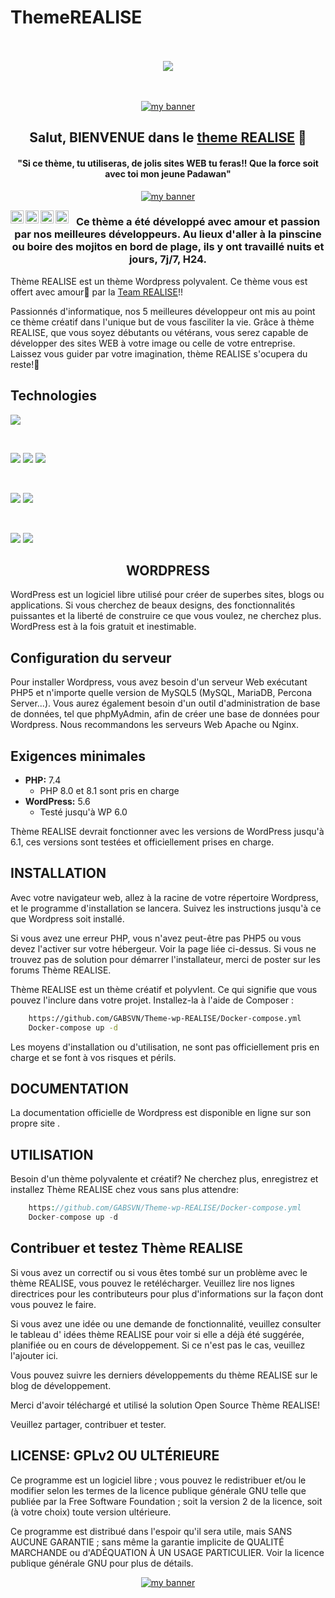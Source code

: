 # ThemeREALISE



<!-- -------awesome badge-------------------------------------- -->

<div align="center">
  <br /><br />
  <a href="https://gabsvn.ch"><img src="https://awesome.re/badge-flat.svg" /></a>
  <br /><br /><br />
</div>
<!------------------------------------------------------- -->


<!------------------- BANNIERE Theme REALISE --------------->

<p align="center">
  <a href="https://www.realise.ch/" target="_blank" rel="noreferrer"><img src="https://user-images.githubusercontent.com/99598124/179839906-bd1a8bb5-a5ec-4563-bedb-6519727d767f.gif" alt="my banner"></a>
</p>

<!-- --------------------------------------------------- -->


<!-- ---------------BIENVENUE--------------------------- -->

<h2 align="center">
Salut, BIENVENUE dans le <a href="https://www.realise.ch/" target="_blank" rel="noreferrer">theme REALISE</a> 👋
</h2>

<!-- --------------------------------------------------- -->


<!-- ---------------------RECOMANDATION YODA------------ -->
<h4 align="center">
"Si ce thème, tu utiliseras, de jolis sites WEB tu feras!! Que la force soit avec toi mon jeune Padawan"
</h4>

<!-- --------------------------------------------------- -->


<!------------------- BANNIERE Baby YODA --------------->

<p align="center">
  <a href="https://www.gabsvn.ch/" target="_blank" rel="noreferrer"><img src="https://user-images.githubusercontent.com/99598124/179854319-aa61a031-7afd-4c7e-ae4c-db758c514b5e.gif" alt="my banner"></a>
</p>

<!-- --------------------------------------------------- -->


<!-- ---------------GIT HUB----------------------- -->

<a href="https://github.com/Realise-Formation-Digital"><img align="left" src="https://user-images.githubusercontent.com/99598124/179851991-c607f52c-7500-4560-ba4b-8d218ab85d1e.png" alt="REALISE Formation digitale | Git Hub" width="21px"/></a>

<!-- --------------------------------------------- -->


<!-----------------------Linkedin-------------------------->

<a href="https://www.linkedin.com/company/r-alise/mycompany/"><img align="left" src="https://user-images.githubusercontent.com/99598124/179852197-cf1f8a5e-85d8-494b-8d8d-d293007791e1.png" alt="REALISE Formation digitale | LinkedIn" width="21px"/></a>

<!--------------------------------------------------------->

<!-- -------------------facebook------------------------ -->

<a href="https://fr-fr.facebook.com/RealiseGeneve/"><img align="left" src="https://user-images.githubusercontent.com/99598124/179852631-e571f682-ffd4-4ddc-964b-e3f8fe9fff24.png" alt="REALISE Formation digitale | Facebook" width="21px"/></a>

<!-- --------------------------------------------------- -->


<!-- ---------------RSS news---------------------- -->

<!-- <a href="https://realise.ch/rss/news.php"><img align="left" src="
![Rss-news svg](https://user-images.githubusercontent.com/99598124/179852744-f59045e7-fb6e-4042-9cec-a80e73214451.png)
" alt="REALISE Formation digitale | RSS news" width="21px"/></a> -->

<!-- --------------------------------------------- -->


<!-- -------------------Youtube------------------- -->

<a href="https://www.youtube.com/channel/UC7cMk5JX4utTJEL3zHFnuMw/featured"><img align="left" src="https://user-images.githubusercontent.com/99598124/179852825-0bd65cfb-b658-4e96-a6a7-e7c77cedd8fd.png" alt="REALISE Formation digitale | Youtube" width="21px"/></a>

<!-- --------------------------------------------- -->


<h3 align="center">
Ce thème a été développé avec amour et passion par nos meilleures développeurs. Au lieux d'aller à la pinscine ou boire des mojitos en bord de plage, ils y ont travaillé nuits et jours, 7j/7, H24.
</h3> 

Thème REALISE est un thème Wordpress polyvalent. Ce thème vous est offert avec amour💞️ par la <a href="https://www.realise.ch/" target="_blank" rel="noreferrer">Team REALISE</a>!! 

Passionnés d'informatique, nos 5 meilleures développeur ont mis au point ce thème créatif dans l'unique but de vous fasciliter la vie. Grâce à thème REALISE, que vous soyez débutants ou vétérans, vous serez capable de développer des sites WEB à votre image ou celle de votre entreprise. Laissez vous guider par votre imagination, thème REALISE s'ocupera du reste!👀


<!-- -------------------------TECHNOLOGIES UTILISEES------------------ -->
## Technologies ##

![](https://img.shields.io/badge/Cms-Wordpress-informational?style=flat&logo=Wordpress&color=336791)

</br>

![](https://img.shields.io/badge/Code-Php-informational?style=flat&logo=Php&color=336791)
![](https://img.shields.io/badge/Code-HTML5-informational?style=flat&logo=HTML5&color=E34F26)
![](https://img.shields.io/badge/Style-CSS3-informational?style=flat&logo=CSS3&color=1572B6)

</br>

![](https://img.shields.io/badge/Code-Sql-informational?style=flat&logo=Sql&color=E34F26)
![](https://img.shields.io/badge/Code-Docker-informational?style=flat&logo=Docker&color=E34F26)

</br>

![](https://img.shields.io/badge/Tools-Git-informational?style=flat&logo=Git&color=F05032)
![](https://img.shields.io/badge/Tools-GitHub-informational?style=flat&logo=GitHub&color=181717)
<!-- ----------------------------------------------------------------- -->


<!-- ----------------------------------WORDPRES DÉFINITION------------ -->
<h2 align="center">
WORDPRESS
</h2> 

WordPress est un logiciel libre utilisé pour créer de superbes sites, blogs ou applications. Si vous cherchez de beaux designs, des fonctionnalités puissantes et la liberté de construire ce que vous voulez, ne cherchez plus. WordPress est à la fois gratuit et inestimable.

<!-- ----------------------------------------------------------------- -->


<!-- -------------------------CONFIGURATION SERVEUR------------------- -->
## Configuration du serveur ##

Pour installer Wordpress, vous avez besoin d'un serveur Web exécutant PHP5 et n'importe quelle version de MySQL5 (MySQL, MariaDB, Percona Server...). Vous aurez également besoin d'un outil d'administration de base de données, tel que phpMyAdmin, afin de créer une base de données pour Wordpress. Nous recommandons les serveurs Web Apache ou Nginx.

<!-- ---------------------------------------------------------------- -->


<!-- ----------------Exigences minimales----------------------------- -->

## Exigences minimales ##

* **PHP:** 7.4  
  - PHP 8.0 et 8.1 sont pris en charge
* **WordPress:** 5.6  
  - Testé jusqu'à WP 6.0

Thème REALISE devrait fonctionner avec les versions de WordPress jusqu'à 6.1, ces versions sont testées et officiellement prises en charge.

<!-- ------------------------------------------------------------------ -->


<!-- -------------------------------------INSTALLATION------------------ -->
## INSTALLATION ##

Avec votre navigateur web, allez à la racine de votre répertoire Wordpress, et le programme d'installation se lancera. Suivez les instructions jusqu'à ce que Wordpress soit installé.

Si vous avez une erreur PHP, vous n'avez peut-être pas PHP5 ou vous devez l'activer sur votre hébergeur. Voir la page liée ci-dessus. Si vous ne trouvez pas de solution pour démarrer l'installateur, merci de poster sur les forums Thème REALISE.

Thème REALISE est un thème créatif et polyvlent. Ce qui signifie que vous pouvez l'inclure dans votre projet. Installez-la à l'aide de Composer :

```bash 
	https://github.com/GABSVN/Theme-wp-REALISE/Docker-compose.yml
	Docker-compose up -d
```

Les moyens d'installation ou d'utilisation, ne sont pas officiellement pris en charge et se font à vos risques et périls.

<!-- -------------------------------------------------------------------- -->


<!-- --------------------------------DOCUMENTATION--------------------------->
## DOCUMENTATION ##

La documentation officielle de Wordpress est disponible en ligne sur son propre site .
<!-- --------------------------------------------------------------------- -->


<!-- ----------------------------------UTILISATION------------------------ -->
## UTILISATION ##

Besoin d'un thème polyvalente et créatif? Ne cherchez plus, enregistrez et installez Thème REALISE chez vous sans plus attendre:

```php
    https://github.com/GABSVN/Theme-wp-REALISE/Docker-compose.yml
	Docker-compose up -d
```
<!-- --------------------------------------------------------------------- -->


<!-- --------------------------CONTIRBUTION & TESTES---------------------- -->
## Contribuer et testez Thème REALISE ##

Si vous avez un correctif ou si vous êtes tombé sur un problème avec le thème REALISE, vous pouvez le retélécharger. Veuillez lire nos lignes directrices pour les contributeurs pour plus d'informations sur la façon dont vous pouvez le faire.

Si vous avez une idée ou une demande de fonctionnalité, veuillez consulter le tableau d' idées thème REALISE pour voir si elle a déjà été suggérée, planifiée ou en cours de développement. Si ce n'est pas le cas, veuillez l'ajouter ici.

Vous pouvez suivre les derniers développements du thème REALISE sur le blog de développement.

Merci d'avoir téléchargé et utilisé la solution Open Source Thème REALISE!

Veuillez partager, contribuer et tester.

<!-- -------------------------------------------------------------------- -->


<!-- -----------------------LICENSE-------------------------------------- -->
## LICENSE: GPLv2 OU ULTÉRIEURE ##

Ce programme est un logiciel libre ; vous pouvez le redistribuer et/ou le modifier selon les termes de la licence publique générale GNU telle que publiée par la Free Software Foundation ; soit la version 2 de la licence, soit (à votre choix) toute version ultérieure.

Ce programme est distribué dans l'espoir qu'il sera utile, mais SANS AUCUNE GARANTIE ; sans même la garantie implicite de QUALITÉ MARCHANDE ou d'ADÉQUATION À UN USAGE PARTICULIER. Voir la licence publique générale GNU pour plus de détails.

<!-- -------------------------------------------------------------------- -->


<!-- -------------------LOGO REALISE ORIGINAL---------------------------- -->

<p align="center">
  <a href="https://www.realise.ch/" target="_blank" rel="noreferrer"><img src="https://user-images.githubusercontent.com/99598124/179856802-aa6e1987-0679-4d72-9736-e5882fd1fb78.jpg" alt="my banner"></a>
</p>

<!-- ----------------------------------------------------------------------->


